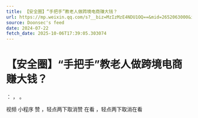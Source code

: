 ```yaml
---
title: 【安全圈】“手把手”教老人做跨境电商赚大钱？
url: https://mp.weixin.qq.com/s?__biz=MzIzMzE4NDU1OQ==&mid=2652063000&idx=3&sn=4378a0c75495b99bbd82a120c3090754
source: Doonsec's feed
date: 2024-07-22
fetch_date: 2025-10-06T17:39:05.303074
---
```


# 【安全圈】“手把手”教老人做跨境电商赚大钱？

：
，
。

视频
小程序
赞
，轻点两下取消赞
在看
，轻点两下取消在看